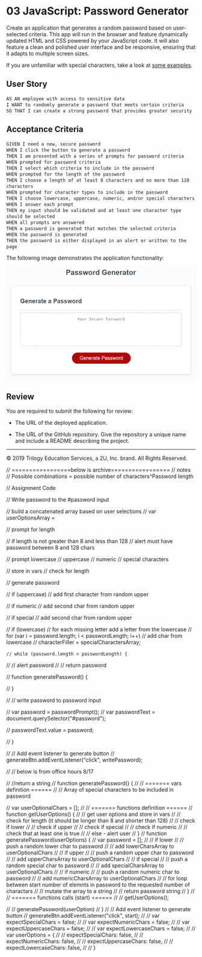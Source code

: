 # 03 JavaScript: Password Generator

Create an application that generates a random password based on user-selected criteria. This app will run in the browser and feature dynamically updated HTML and CSS powered by your JavaScript code. It will also feature a clean and polished user interface and be responsive, ensuring that it adapts to multiple screen sizes.

If you are unfamiliar with special characters, take a look at [some examples](https://www.owasp.org/index.php/Password_special_characters).

## User Story

```
AS AN employee with access to sensitive data
I WANT to randomly generate a password that meets certain criteria
SO THAT I can create a strong password that provides greater security
```

## Acceptance Criteria

```
GIVEN I need a new, secure password
WHEN I click the button to generate a password
THEN I am presented with a series of prompts for password criteria
WHEN prompted for password criteria
THEN I select which criteria to include in the password
WHEN prompted for the length of the password
THEN I choose a length of at least 8 characters and no more than 128 characters
WHEN prompted for character types to include in the password
THEN I choose lowercase, uppercase, numeric, and/or special characters
WHEN I answer each prompt
THEN my input should be validated and at least one character type should be selected
WHEN all prompts are answered
THEN a password is generated that matches the selected criteria
WHEN the password is generated
THEN the password is either displayed in an alert or written to the page
```

The following image demonstrates the application functionality:

![password generator demo](./Assets/03-javascript-homework-demo.png)

## Review

You are required to submit the following for review:

* The URL of the deployed application.

* The URL of the GitHub repository. Give the repository a unique name and include a README describing the project.

- - -
© 2019 Trilogy Education Services, a 2U, Inc. brand. All Rights Reserved.




<!-- notes from class below -->




// =================below is archive=================
// notes
    // Possible combinations = possible number of characters^Password length


// Assignment Code

// Write password to the #password input



// build a concatenated array based on user selections
// var userOptionsArray = 

// prompt for length

// if length is not greater than 8 and less than 128
  // alert must have password between 8 and 128 chars

// prompt lowercase
// uppercase
// numeric
// special characters

// store in vars
// check for length

  // generate password



  // if (uppercase)
    // add first character from random upper

  // if numeric
    // add second char from random upper

  // if special
    // add second char from random upper

  // if (lowercase)
    // for each missing letter add a letter from the lowercase
    // for (var i = password.length; i < passwordLength; i++)
    // add char from lowercase
    // characterFiller = specialCharactersArray;

    // while (password.length < passwordLength) {

//   // alert password
//   // return password

// function generatePassword() {

// }

// // write password to password input

//   var password = passwordPrompt();
//   var passwordText = document.querySelector("#password");

//   passwordText.value = password;

// }

// // Add event listener to generate button
// generateBtn.addEventListener("click", writePassword);




// // below is from office hours 8/17

// //return a string
// function generatePassword() {
//    // ======= vars definition ======
//    // Array of special characters to be included in password

//    var userOptionalChars = [];
//    // ======= functions definition ======
//    function getUserOptions() {
//       // get user options and store in vars
//       // check for length (it should be longer than 8 and shorter than 128)
//       // check if lower
//       // check if upper
//       // check if special
//       // check if numeric
//       // check that at least one is true
//         // else - alert user
//     }
//     function generatePassword(userOptions) {
//       var password = [];
//       // if lower
//         // push a random lower char to password
//         // add lowerCharsArray to userOptionalChars
//       // if upper
//         // push a random upper char to password
//         // add upperCharsArray to userOptionalChars
//       // if special
//         // push a random special char to password
//         // add specialCharsArray to userOptionalChars
//       // if numeric
//         // push a random numeric char to password
//         // add numericCharsArray to userOptionalChars
//       // for loop between start number of elemnts in password to the requested number of charactars
//       // mutate the array to a string
//       // return password string
//     }
//    // ======= functions calls (start) ======
//    // getUserOptions();

//    // generatePassword(userOption)
// }
// // Add event listener to generate button
// generateBtn.addEventListener("click", start);
// // var expectSpecialChars = false;
// // var expectNumericChars = false;
// // var expectUppercaseChars = false;
// // var expectLowercaseChars = false;
// // var userOptions = {
// //   expectSpecialChars: false,
// //   expectNumericChars: false,
// //   expectUppercaseChars: false,
// //   expectLowercaseChars: false,
// // }